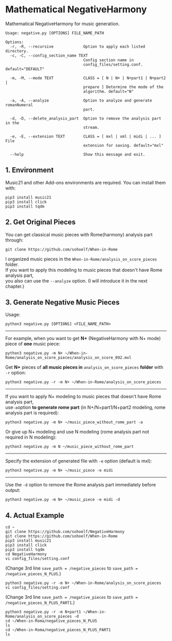 # Mathematical NegativeHarmony
Mathematical NegativeHarmony for music generation.
```
Usage: negative.py [OPTIONS] FILE_NAME_PATH

Options:
  -r, -R, --recursive             Option to apply each listed directory.
  -c, -C, --config_section_name TEXT
                                  Config section name in
                                  config_files/setting.conf. default="DEFAULT"

  -m, -M, --mode TEXT             CLASS = [ N | N+ | N+part1 | N+part2 |
                                  prepare ] Determine the mode of the
                                  algorithm. default="N"

  -a, -A, --analyze               Option to analyze and generate romanNumeral
                                  part.

  -d, -D, --delete_analysis_part  Option to remove the analysis part in the
                                  stream.

  -e, -E, --extension TEXT        CLASS = [ mxl | xml | midi | ... ] File
                                  extension for saving. default="mxl"

  --help                          Show this message and exit.
  ```
## 1. Environment
Music21 and other Add-ons environments are required. You can install them with:  
```
pip3 install music21
pip3 install click
pip3 install tqdm
```
## 2. Get Original Pieces
You can get classical music pieces with Rome(harmony) analysis part through:  
```
git clone https://github.com/sohoelf/When-in-Rome
```
I organized music pieces in the ```When-in-Rome/analysis_on_score_pieces``` folder.  
If you want to apply this modeling to music pieces that doesn't have Rome analysis part,  
you also can use the ```--analyze``` option. (I will introduce it in the next chapter.)  
## 3. Generate Negative Music Pieces
Usage: 
```
python3 negative.py [OPTIONS] <FILE_NAME_PATH>
```
*****
For example, when you want to get **N+** (NegativeHarmony with N+ mode) piece of **one** music piece:
```
python3 negative.py -m N+ ~/When-in-Rome/analysis_on_score_pieces/analysis_on_score_092.mxl
``` 
Get **N+** pieces of **all music pieces in** ```analysis_on_score_pieces``` **folder** with ```-r``` option:
```
python3 negative.py -r -m N+ ~/When-in-Rome/analysis_on_score_pieces
``` 
*****
If you want to apply N+ modeling to music pieces that doesn't have Rome analysis part,  
use```-a```option **to generate rome part** (in N+/N+part1/N+part2 modeling, rome analysis part is required):  
```
python3 negative.py -m N+ ~/music_piece_without_rome_part -a
``` 
Or give up N+ modeling and use N modeling (rome analysis part not required in N modeling):  
```
python3 negative.py -m N ~/music_piece_without_rome_part
```
*****
Specify the extension of generated file with ```-e``` option (default is mxl):  
```
python3 negative.py -m N+ ~/music_piece -e midi
``` 
*****
Use the ```-d``` option to remove the Rome analysis part immediately before output:  
```
python3 negative.py -m N+ ~/music_piece -e midi -d
``` 
## 4. Actual Example
```
cd ~
git clone https://github.com/sohoelf/NegativeHarmony
git clone https://github.com/sohoelf/When-in-Rome
pip3 install music21
pip3 install click
pip3 install tqdm
cd NegativeHarmony
vi config_files/setting.conf
``` 
(Change 3rd line ```save_path = /negative_pieces``` to ```save_path = /negative_pieces_N_PLUS```.)
```
python3 negative.py -r -m N+ ~/When-in-Rome/analysis_on_score_pieces
vi config_files/setting.conf
```
(Change 3rd line ```save_path = /negative_pieces``` to ```save_path = /negative_pieces_N_PLUS_PART1```.)
```
python3 negative.py -r -m N+part1 ~/When-in-Rome/analysis_on_score_pieces -d
cd ~/When-in-Roma/negative_pieces_N_PLUS
ls
cd ~/When-in-Roma/negative_pieces_N_PLUS_PART1
ls
```
